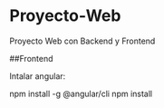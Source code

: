 # Proyecto-Web
Proyecto Web con Backend y Frontend

##Frontend

Intalar angular:

npm install -g @angular/cli
npm install